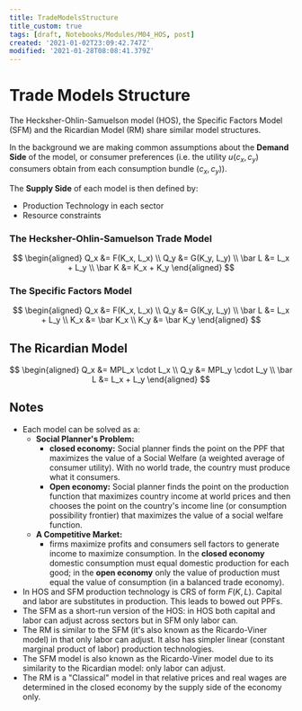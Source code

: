 ```yaml
---
title: TradeModelsStructure
title_custom: true
tags: [draft, Notebooks/Modules/M04_HOS, post]
created: '2021-01-02T23:09:42.747Z'
modified: '2021-01-28T08:08:41.379Z'
---
```


# Trade Models Structure 

The Hecksher-Ohlin-Samuelson model (HOS), the Specific Factors Model (SFM) and the Ricardian Model (RM) share similar model structures. 

In the background we are making common assumptions about the **Demand Side** of the model, or consumer preferences (i.e. the utility $u(c_x, c_y)$ consumers obtain from each consumption bundle $(c_x, c_y)$). 

The **Supply Side** of each model is then defined by:
- Production Technology in each sector
- Resource constraints 

### The Hecksher-Ohlin-Samuelson Trade Model
$$
\begin{aligned}
Q_x &= F(K_x, L_x)   \\
Q_y &= G(K_y, L_y)    \\
\bar L &= L_x + L_y   \\
\bar K &= K_x + K_y 
\end{aligned}
$$


### The Specific Factors Model

$$
\begin{aligned}
Q_x &= F(K_x, L_x)   \\
Q_y &= G(K_y, L_y)    \\
\bar L &= L_x + L_y  \\
K_x &= \bar K_x \\
K_y &= \bar K_y
\end{aligned}
$$


## The Ricardian Model

$$
\begin{aligned}
Q_x &= MPL_x \cdot L_x  \\
Q_y &= MPL_y \cdot L_y   \\
\bar L &= L_x + L_y 
\end{aligned}
$$


## Notes
- Each model can be solved as a: 
  - **Social Planner's Problem:** 
    - **closed economy:** Social planner finds the point on the PPF that maximizes the value of a Social Welfare (a weighted average of consumer utility). With no world trade, the country must produce what it consumers.
    - **Open economy:** Social planner finds the point on the production function that maximizes country income at world prices and then chooses the point on the country's income line (or consumption possibility frontier) that maximizes the value of a social welfare function. 
  - **A Competitive Market:**
    - firms maximize profits and consumers sell factors to generate income to maximize consumption. In the **closed economy** domestic consumption must equal domestic production for each good; in the **open economy** only the value of production must equal the value of consumption (in a balanced trade economy).
- In HOS and SFM production technology is CRS of form $F(K,L)$. Capital and labor are substitutes in production. This leads to bowed out PPFs.
- The SFM as a short-run version of the HOS: in HOS both capital and labor can adjust across sectors but in SFM only labor can. 
- The RM is similar to the SFM (it's also known as the Ricardo-Viner model) in that only labor can adjust.  It also has simpler linear (constant marginal product of labor) production technologies. 
- The SFM model is also known as the Ricardo-Viner model due to its similarity to the Ricardian model: only labor can adjust.
- The RM is a "Classical" model in that relative prices and real wages are determined in the closed economy by the supply side of the economy only.  

